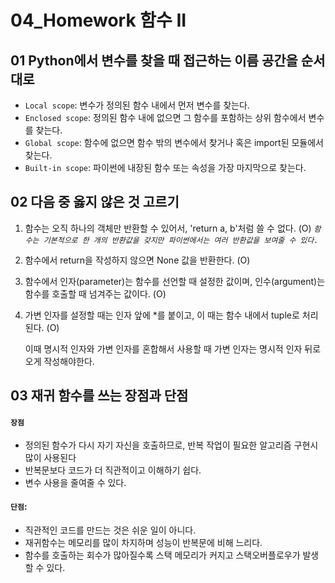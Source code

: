 # 04_Homework 함수 II

## 01 Python에서 변수를 찾을 때 접근하는 이름 공간을 순서대로

- `Local scope`: 변수가 정의된 함수 내에서 먼저 변수를 찾는다.
- `Enclosed scope`: 정의된 함수 내에 없으면 그 함수를 포함하는 상위 함수에서 변수를 찾는다.
- `Global scope`: 함수에 없으면 함수 밖의 변수에서 찾거나 혹은 import된 모듈에서 찾는다.
- `Built-in scope`: 파이썬에 내장된 함수 또는 속성을 가장 마지막으로 찾는다.



## 02 다음 중 옳지 않은 것 고르기

1. 함수는 오직 하나의 객체만 반환할 수 있어서, 'return a, b'처럼 쓸 수 없다. (O)
   *`함수는 기본적으로 한 개의 반환값을 갖지만 파이썬에서는 여러 반환값을 보여줄 수 있다.`*

2. 함수에서 return을 작성하지 않으면 None 값을 반환한다. (O)

3. 함수에서 인자(parameter)는 함수를 선언할 때 설정한 값이며, 인수(argument)는 함수를 호출할 때 넘겨주는 값이다. (O)

4. 가변 인자를 설정할 때는 인자 앞에 *를 붙이고, 이 때는 함수 내에서 tuple로 처리된다. (O)	

   이때 명시적 인자와 가변 인자를 혼합해서 사용할 때 가변 인자는 명시적 인자 뒤로 오게 작성해야한다.



## 03 재귀 함수를 쓰는 장점과 단점

#### `장점`
- 정의된 함수가 다시 자기 자신을 호출하므로, 반복 작업이 필요한 알고리즘 구현시 많이 사용된다
- 반복문보다 코드가 더 직관적이고 이해하기 쉽다.
- 변수 사용을 줄여줄 수 있다.

#### `단점`:

- 직관적인 코드를 만드는 것은 쉬운 일이 아니다.
- 재귀함수는 메모리를 많이 차지하며 성능이 반복문에 비해 느리다.
- 함수를 호출하는 회수가 많아질수록 스택 메모리가 커지고 스택오버플로우가 발생할 수 있다.

